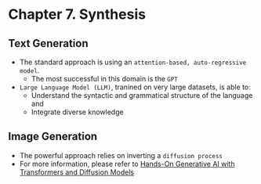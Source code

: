 # Chapter 7. Synthesis


## Text Generation

- The standard approach is using an `attention-based, auto-regressive model`.
    - The most successful in this domain is the `GPT`
- `Large Language Model (LLM)`, tranined on very large datasets, is able to:
    - Understand the syntactic and grammatical structure of the language and
    - Integrate diverse knowledge


## Image Generation

- The powerful approach relies on inverting a `diffusion process`
- For more information, please refer to [Hands-On Generative AI with Transformers and Diffusion Models
](../../Generative_AI/Hands-On_Generative_AI_with_Transformers_and_Diffusion_Models)



